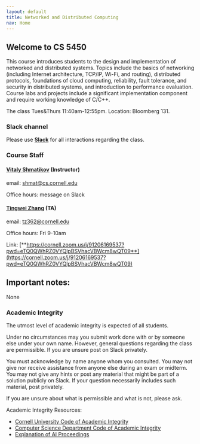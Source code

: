```yaml
---
layout: default
title: Networked and Distributed Computing
nav: Home
---
```


## Welcome to CS 5450

This course introduces students to the design and implementation of networked and distributed systems. Topics include the basics of networking (including Internet architecture, TCP/IP, Wi-Fi, and routing), distributed protocols, foundations of cloud computing, reliability, fault tolerance, and security in distributed systems, and introduction to performance evaluation. Course labs and projects include a significant implementation component and require working knowledge of C/C++.

The class Tues&Thurs 11:40am-12:55pm. Location: Bloomberg 131.

### Slack channel

Please use [**Slack**]({{site.data.main.slack}}) for all interactions regarding the class.

###  Course Staff

#### [**Vitaly Shmatikov**](http://www.cs.cornell.edu/~shmat/) (Instructor)  
email: shmat@cs.cornell.edu

Office hours: message on Slack

#### [**Tingwei Zhang**](https://ztingwei.com/) (TA)
email: tz362@cornell.edu

Office hours: Fri 9-10am

Link: [**https://cornell.zoom.us/j/91206169537?pwd=eTQ0QWhRZ0VYQlpBSVhacVBWcm8wQT09**](https://cornell.zoom.us/j/91206169537?pwd=eTQ0QWhRZ0VYQlpBSVhacVBWcm8wQT09)

<!-- #### [**Eugene Bagdasaryan**](https://ebagdasa.github.io) (half-TA)
email: eugene@cs.cornell.edu -->

<!-- Office hours: Tuesdays 3-4pm, Bloomberg 367 -->

<!-- #### [**Eugene Bagdasaryan**](https://ebagdasa.github.io) (half-TA)
email: eugene@cs.cornell.edu -->

<!-- Office hours: Tuesdays 3-4pm, Bloomberg 367 -->

## Important notes:

None

### Academic Integrity

The utmost level of academic integrity is expected of all students.

Under no circumstances may you submit work done with or by someone else under your own name. However, general questions regarding the class are permissible. If you are unsure post on Slack privately.

You must acknowledge by name anyone whom you consulted. You may not give nor receive assistance from anyone else during an exam or midterm. You may not give any hints or post any material that might be part of a solution publicly on Slack. If your question necessarily includes such material, post privately.

If you are unsure about what is permissible and what is not, please ask.

Academic Integrity Resources:

* [Cornell University Code of Academic Integrity](http://cuinfo.cornell.edu/aic.cfm)
* [Computer Science Department Code of Academic Integrity](http://www.cs.cornell.edu/undergrad/CSMajor#ai)
* [Explanation of AI Proceedings](http://www.theuniversityfaculty.cornell.edu/AcadInteg/)

